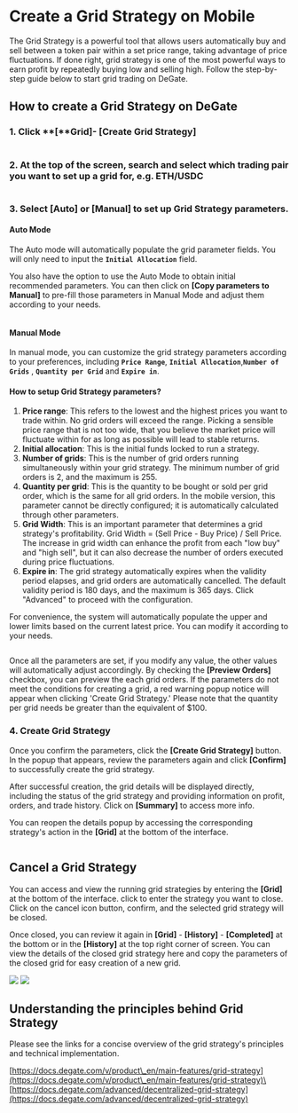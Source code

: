 # Create a Grid Strategy on Mobile

The Grid Strategy is a powerful tool that allows users automatically buy and sell between a token pair within a set price range, taking advantage of price fluctuations. If done right, grid strategy is one of the most powerful ways to earn profit by repeatedly buying low and selling high. Follow the step-by-step guide below to start grid trading on DeGate.

## How to create a Grid Strategy on DeGate

### 1. Click \*\*\[\*\*Grid]- \[Create Grid Strategy]

<figure><img src="../.gitbook/assets/image (7) (1).png" alt=""><figcaption></figcaption></figure>

### 2. At the top of the screen, search and select which trading pair you want to set up a grid for, e.g. ETH/USDC

<figure><img src="../.gitbook/assets/image (29).png" alt=""><figcaption></figcaption></figure>

### 3. Select **\[Auto]** or **\[Manual]** to set up Grid Strategy parameters.

#### Auto Mode

The Auto mode will automatically populate the grid parameter fields. You will only need to input the **`Initial Allocation`** field.

You also have the option to use the Auto Mode to obtain initial recommended parameters. You can then click on **\[Copy parameters to Manual]** to pre-fill those parameters in Manual Mode and adjust them according to your needs.

<figure><img src="../.gitbook/assets/mobile_parameters.gif" alt=""><figcaption></figcaption></figure>

#### Manual Mode

In manual mode, you can customize the grid strategy parameters according to your preferences, including **`Price Range`**, **`Initial Allocation`**,**`Number of Grids`** , **`Quantity per Grid`** and **`Expire in`**.

#### How to setup Grid Strategy parameters?

1. **Price range**: This refers to the lowest and the highest prices you want to trade within. No grid orders will exceed the range. Picking a sensible price range that is not too wide, that you believe the market price will fluctuate within for as long as possible will lead to stable returns.
2. **Initial allocation**: This is the initial funds locked to run a strategy.
3. **Number of grids**: This is the number of grid orders running simultaneously within your grid strategy. The minimum number of grid orders is 2, and the maximum is 255.
4. **Quantity per grid**: This is the quantity to be bought or sold per grid order, which is the same for all grid orders. In the mobile version, this parameter cannot be directly configured; it is automatically calculated through other parameters.
5. **Grid Width**: This is an important parameter that determines a grid strategy's profitability. Grid Width = (Sell Price - Buy Price) / Sell Price. The increase in grid width can enhance the profit from each "low buy" and "high sell", but it can also decrease the number of orders executed during price fluctuations.
6. **Expire in**: The grid strategy automatically expires when the validity period elapses, and grid orders are automatically cancelled. The default validity period is 180 days, and the maximum is 365 days. Click "Advanced" to proceed with the configuration.

For convenience, the system will automatically populate the upper and lower limits based on the current latest price. You can modify it according to your needs.

<figure><img src="../.gitbook/assets/image (30).png" alt=""><figcaption></figcaption></figure>

Once all the parameters are set, if you modify any value, the other values will automatically adjust accordingly. By checking the **\[Preview Orders]** checkbox, you can preview the each grid orders. If the parameters do not meet the conditions for creating a grid, a red warning popup notice will appear when clicking 'Create Grid Strategy.' Please note that the quantity per grid needs be greater than the equivalent of $100.

### 4. Create Grid Strategy

Once you confirm the parameters, click the **\[Create Grid Strategy]** button. In the popup that appears, review the parameters again and click **\[Confirm]** to successfully create the grid strategy.

After successful creation, the grid details will be displayed directly, including the status of the grid strategy and providing information on profit, orders, and trade history. Click on **\[Summary]** to access more info.

You can reopen the details popup by accessing the corresponding strategy's action in the **\[Grid]** at the bottom of the interface.

<figure><img src="../.gitbook/assets/mobile_create_en.gif" alt=""><figcaption></figcaption></figure>

## Cancel a Grid Strategy

You can access and view the running grid strategies by entering the **\[Grid]** at the bottom of the interface. click to enter the strategy you want to close. Click on the cancel icon button, confirm, and the selected grid strategy will be closed.

Once closed, you can review it again in **\[Grid]** - **\[History]** - **\[Completed]** at the bottom or in the **\[History]** at the top right corner of screen. You can view the details of the closed grid strategy here and copy the parameters of the closed grid for easy creation of a new grid.

![](<../.gitbook/assets/image (31).png>) ![](<../.gitbook/assets/image (32).png>)

## Understanding the principles behind Grid Strategy

Please see the links for a concise overview of the grid strategy's principles and technical implementation.

[https://docs.degate.com/v/product\_en/main-features/grid-strategy](https://docs.degate.com/v/product\_en/main-features/grid-strategy)\
[https://docs.degate.com/advanced/decentralized-grid-strategy](https://docs.degate.com/advanced/decentralized-grid-strategy)
